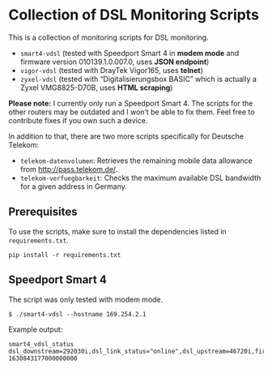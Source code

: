 # Collection of DSL Monitoring Scripts

This is a collection of monitoring scripts for DSL monitoring.

* `smart4-vdsl` (tested with Speedport Smart 4 in **modem mode** and firmware version 010139.1.0.007.0, uses **JSON endpoint**)
* `vigor-vdsl` (tested with DrayTek Vigor165, uses **telnet**)
* `zyxel-vdsl` (tested with “Digitalisierungsbox BASIC” which is actually a Zyxel VMG8825-D70B, uses **HTML scraping**)

**Please note:** I currently only run a Speedport Smart 4. The scripts for the other routers may be outdated and I won’t be able to fix them. Feel free to contribute fixes if you own such a device.

In addition to that, there are two more scripts specifically for Deutsche Telekom:

* `telekom-datenvolumen`: Retrieves the remaining mobile data allowance from http://pass.telekom.de/.
* `telekom-verfuegbarkeit`: Checks the maximum available DSL bandwidth for a given address in Germany.

## Prerequisites

To use the scripts, make sure to install the dependencies listed in `requirements.txt`.

```
pip install -r requirements.txt
```

## Speedport Smart 4

The script was only tested with modem mode.

```
$ ./smart4-vdsl --hostname 169.254.2.1
```

Example output:

```
smart4_vdsl_status dsl_downstream=292030i,dsl_link_status="online",dsl_upstream=46720i,firmware_version="010139.1.0.007.0" 1630843177000000000
```

